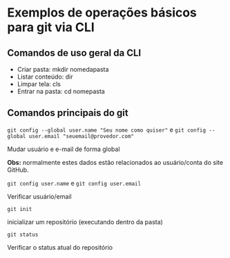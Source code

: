 # Exemplos de operações básicos para git via CLI

## Comandos de uso geral da CLI

- Criar pasta: mkdir nomedapasta
- Listar conteúdo: dir
- Limpar tela: cls
- Entrar na pasta: cd nomepasta

## Comandos principais do git

`git config --global user.name "Seu nome como quiser"` e `git config --global user.email "seuemail@provedor.com"`

Mudar usuário e e-mail de forma global

**Obs:** normalmente estes dados estão relacionados ao usuário/conta do site GitHub.

`git config user.name` e `git config user.email`

Verificar usuário/email

`git init`

inicializar um repositório (executando dentro da pasta)

`git status`

Verificar o status atual do repositório